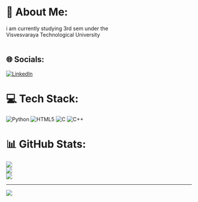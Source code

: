 # 💫 About Me:
i am currently studying 3rd sem under the<br>Visvesvaraya Technological University<br><br> 


## 🌐 Socials:
[![LinkedIn](https://img.shields.io/badge/LinkedIn-%230077B5.svg?logo=linkedin&logoColor=white)](https://linkedin.com/in/michael-gilbert-aranha) 

# 💻 Tech Stack:
![Python](https://img.shields.io/badge/python-3670A0?style=for-the-badge&logo=python&logoColor=ffdd54) ![HTML5](https://img.shields.io/badge/html5-%23E34F26.svg?style=for-the-badge&logo=html5&logoColor=white) ![C](https://img.shields.io/badge/c-%2300599C.svg?style=for-the-badge&logo=c&logoColor=white) ![C++](https://img.shields.io/badge/c++-%2300599C.svg?style=for-the-badge&logo=c%2B%2B&logoColor=white)
# 📊 GitHub Stats:
![](https://github-readme-stats.vercel.app/api?username=michaelgilbertaranha&theme=tokyonight&hide_border=false&include_all_commits=true&count_private=true)<br/>
![](https://github-readme-streak-stats.herokuapp.com/?user=michaelgilbertaranha&theme=tokyonight&hide_border=false)<br/>
![](https://github-readme-stats.vercel.app/api/top-langs/?username=michaelgilbertaranha&theme=tokyonight&hide_border=false&include_all_commits=true&count_private=true&layout=compact)

---
[![](https://visitcount.itsvg.in/api?id=michaelgilbertaranha&icon=0&color=0)](https://visitcount.itsvg.in)


